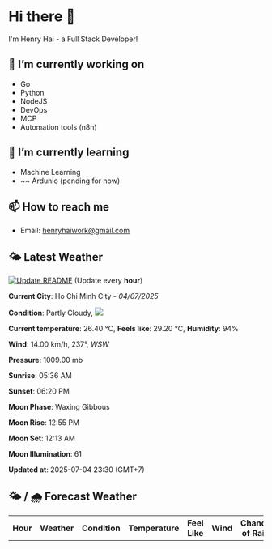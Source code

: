 # Hi there 👋

I'm Henry Hai - a Full Stack Developer!

## 🔭 I’m currently working on

- Go
- Python
- NodeJS
- DevOps
- MCP
- Automation tools (n8n)

## 🌱 I’m currently learning

- Machine Learning
- ~~ Ardunio (pending for now)

## 📫 How to reach me

- Email: <henryhaiwork@gmail.com>

## 🌤️ Latest Weather
[![Update README](https://github.com/henry0hai/henry0hai/actions/workflows/udpateReadme.yml/badge.svg)](https://github.com/henry0hai/henry0hai/actions/workflows/udpateReadme.yml)
(Update every **hour**)
<!-- CURRENT_WEATHER:START -->
**Current City**: Ho Chi Minh City - *04/07/2025*

**Condition**: Partly Cloudy, <img src="https://cdn.weatherapi.com/weather/64x64/night/116.png"/>

**Current temperature**: 26.40 °C, **Feels like**: 29.20 °C, **Humidity**: 94%

**Wind**: 14.00 km/h, 237°, *WSW*

**Pressure**: 1009.00 mb

**Sunrise**: 05:36 AM

**Sunset**: 06:20 PM

**Moon Phase**: Waxing Gibbous

**Moon Rise**: 12:55 PM

**Moon Set**: 12:13 AM

**Moon Illumination**: 61

**Updated at**: 2025-07-04 23:30 (GMT+7)<!-- CURRENT_WEATHER:END -->

## 🌤️ / 🌧️ Forecast Weather
<!-- FORECAST_WEATHER:START -->
<table>
		<tr>
			<th>Hour</th>
			<th>Weather</th>
			<th>Condition</th>
			<th>Temperature</th>
			<th>Feel Like</th>
			<th>Wind</th>
			<th>Chance of Rain</th>
		</tr>
</table>
<!-- FORECAST_WEATHER:END -->
